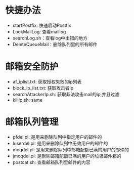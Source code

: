 # 快捷办法
- startPostfix: 快速启动Postfix
- LookMailLog: 查看maillog
- searchLog.sh：查看log中出错的地方
- DeleteQueueMail：删除队列里的所有邮件

# 邮箱安全防护
- af_iplist.txt: 获取授权失败的ip列表
- block_ip_list.txt: 获取攻击者ip
- searchAttackerIp.sh: 获取非法攻击mail的ip,并且过滤
- killIp.sh: same

# 邮箱队列管理
- pfdel.pl: 是用来删除队列中指定用户的邮件的
- luserdel.pl: 是用来删除队列中无效用户的邮件的
- moqdel.pl: 是用来删除队列中邮箱配额已满的用户的邮件的
- jmoqdel.pl: 是删除邮箱配额已满的用户的垃圾邮件箱的
- postcat.sh: 查看邮箱队列里邮件的内容